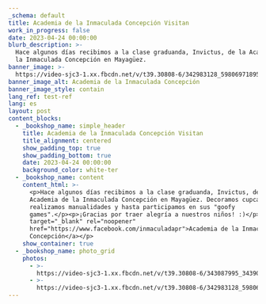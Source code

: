 ```yaml
---
_schema: default
title: Academia de la Inmaculada Concepción Visitan
work_in_progress: false
date: 2023-04-24 00:00:00
blurb_description: >-
  Hace algunos días recibimos a la clase graduanda, Invictus, de la Academia de
  la Inmaculada Concepción en Mayagüez.
banner_image: >-
  https://video-sjc3-1.xx.fbcdn.net/v/t39.30808-6/342983128_598069718951713_3509240830126030856_n.png?_nc_cat=101&ccb=1-7&_nc_sid=730e14&_nc_ohc=0TIqo0bzrK4AX8pg5RS&_nc_ht=video-sjc3-1.xx&oh=00_AfBTwIxPz5WdRDuef55XglQyRG66x86rm26r5x9vwzXl3w&oe=64A465F8
banner_image_alt: Academia de la Inmaculada Concepción
banner_image_style: contain
lang_ref: test-ref
lang: es
layout: post
content_blocks:
  - _bookshop_name: simple_header
    title: Academia de la Inmaculada Concepción Visitan
    title_alignment: centered
    show_padding_top: true
    show_padding_bottom: true
    date: 2023-04-24 00:00:00
    background_color: white-ter
  - _bookshop_name: content
    content_html: >-
      <p>Hace algunos días recibimos a la clase graduanda, Invictus, de la
      Academia de la Inmaculada Concepción en Mayagüez. Decoramos cupcakes,
      realizamos manualidades y hasta participamos en sus "goofy
      games".</p><p>¡Gracias por traer alegría a nuestros niños! :)</p><p><a
      target="_blank" rel="noopener"
      href="https://www.facebook.com/inmaculadapr">Academia de la Inmaculada
      Concepción</a></p>
    show_container: true
  - _bookshop_name: photo_grid
    photos:
      - >-
        https://video-sjc3-1.xx.fbcdn.net/v/t39.30808-6/343087995_3439083926366427_7717736514421132013_n.png?_nc_cat=105&ccb=1-7&_nc_sid=730e14&_nc_ohc=RYVujCRa5YoAX_dpnsW&_nc_oc=AQmTUzwNHaKQSFfm2LyxEBlWOcBSI6t7HJzXyicjinlPrBywiXI55Ni5jbdW-YX3334&_nc_ht=video-sjc3-1.xx&oh=00_AfAd-fN4pXMausdpGNQDLtmFLFF6bIl10ZbTSy94B2utWA&oe=64A45722
      - >-
        https://video-sjc3-1.xx.fbcdn.net/v/t39.30808-6/342983128_598069718951713_3509240830126030856_n.png?_nc_cat=101&ccb=1-7&_nc_sid=730e14&_nc_ohc=0TIqo0bzrK4AX8pg5RS&_nc_ht=video-sjc3-1.xx&oh=00_AfBTwIxPz5WdRDuef55XglQyRG66x86rm26r5x9vwzXl3w&oe=64A465F8
---
```

